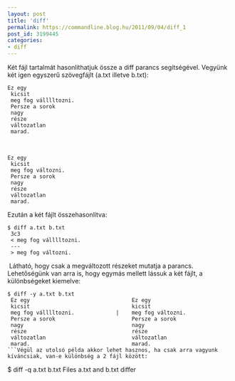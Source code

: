 ```yaml
---
layout: post
title: 'diff'
permalink: https://commandline.blog.hu/2011/09/04/diff_1
post_id: 3199445
categories: 
- diff
---
```


Két fájl tartalmát hasonlíthatjuk össze a diff parancs segítségével. Vegyünk két igen egyszerű szövegfájlt (a.txt illetve b.txt): 
```
Ez egy
 kicsit
 meg fog válllltozni.
 Persze a sorok
 nagy
 része
 változatlan
 marad.
``` 
  
```
Ez egy
 kicsit
 meg fog változni.
 Persze a sorok
 nagy
 része
 változatlan
 marad.
``` 
Ezután a két fájlt összehasonlítva: 
```
$ diff a.txt b.txt
 3c3
 < meg fog válllltozni.
 ---
 > meg fog változni.
``` 
 Látható, hogy csak a megváltozott részeket mutatja a parancs. 
Lehetőségünk van arra is, hogy egymás mellett lássuk a két fájlt, a különbségeket kiemelve: 
```
$ diff -y a.txt b.txt
 Ez egy                                Ez egy
 kicsit                                kicsit
 meg fog válllltozni.             |    meg fog változni.
 Persze a sorok                        Persze a sorok
 nagy                                  nagy
 része                                 része
 változatlan                           változatlan
 marad.                                marad.
```Végül az utolsó példa akkor lehet hasznos, ha csak arra vagyunk kíváncsiak, van-e különbség a 2 fájl között: 
```
$ diff -q a.txt b.txt
 Files a.txt and b.txt differ
```
 
  
